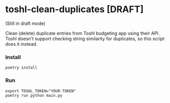 # toshl-clean-duplicates [DRAFT]

(Still in draft mode)

Clean (delete) duplicate entries from Toshl budgeting app using their API. 
Toshl doesn't support checking string similarity for duplicates, so this script does it instead.

### Install 

```shell script
poetry install
```

### Run

```shell script
export TOSHL_TOKEN="YOUR-TOKEN"
poetry run python main.py
```